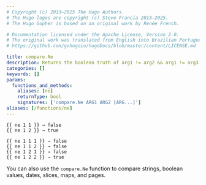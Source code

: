 ```yaml
---
# Copyright (c) 2013–2025 The Hugo Authors.
# The Hugo logos are copyright (c) Steve Francia 2013–2025.
# The Hugo Gopher is based on an original work by Renée French.

# Documentation licensed under the Apache License, Version 2.0.
# The original work was translated from English into Brazilian Portuguese.
# https://github.com/gohugoio/hugoDocs/blob/master/content/LICENSE.md

title: compare.Ne
description: Returns the boolean truth of arg1 != arg2 && arg1 != arg3.
categories: []
keywords: []
params:
  functions_and_methods:
    aliases: [ne]
    returnType: bool
    signatures: ['compare.Ne ARG1 ARG2 [ARG...]']
aliases: [/functions/ne]
---
```


```go-html-template
{{ ne 1 1 }} → false
{{ ne 1 2 }} → true

{{ ne 1 1 1 }} → false
{{ ne 1 1 2 }} → false
{{ ne 1 2 1 }} → false
{{ ne 1 2 2 }} → true
```

You can also use the `compare.Ne` function to compare strings, boolean values, dates, slices, maps, and pages.

